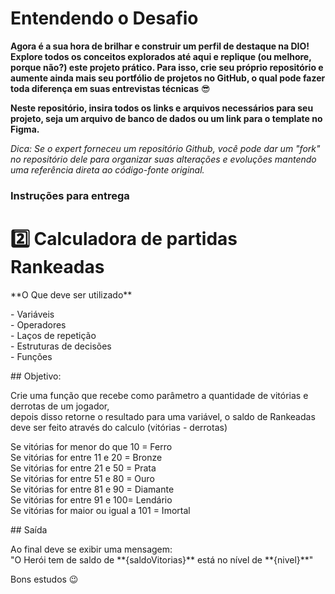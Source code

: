 
Entendendo o Desafio
====================

**Agora é a sua hora de brilhar e construir um perfil de destaque na DIO! Explore todos os conceitos explorados até aqui e replique (ou melhore, porque não?) este projeto prático. Para isso, crie seu próprio repositório e aumente ainda mais seu portfólio de projetos no GitHub, o qual pode fazer toda diferença em suas entrevistas técnicas** 😎

**Neste repositório, insira todos os links e arquivos necessários para seu projeto, seja um arquivo de banco de dados ou um link para o template no Figma.**

_Dica: Se o expert forneceu um repositório Github, você pode dar um "fork" no repositório dele para organizar suas alterações e evoluções mantendo uma referência direta ao código-fonte original._

### **Instruções para entrega**

 # 2️⃣ Calculadora de partidas Rankeadas

\*\*O Que deve ser utilizado\*\*

\- Variáveis  
\- Operadores  
\- Laços de repetição  
\- Estruturas de decisões  
\- Funções

\## Objetivo:

Crie uma função que recebe como parâmetro a quantidade de vitórias e derrotas de um jogador,  
depois disso retorne o resultado para uma variável, o saldo de Rankeadas deve ser feito através do calculo (vitórias - derrotas)

Se vitórias for menor do que 10 = Ferro  
Se vitórias for entre 11 e 20 = Bronze  
Se vitórias for entre 21 e 50 = Prata  
Se vitórias for entre 51 e 80 = Ouro  
Se vitórias for entre 81 e 90 = Diamante  
Se vitórias for entre 91 e 100= Lendário  
Se vitórias for maior ou igual a 101 = Imortal

\## Saída

Ao final deve se exibir uma mensagem:  
"O Herói tem de saldo de \*\*{saldoVitorias}\*\* está no nível de \*\*{nivel}\*\*"  
 

Bons estudos 😉
